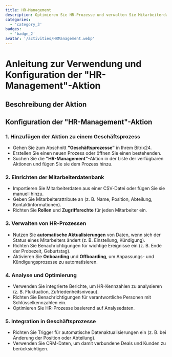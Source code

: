 ```yaml
---
title: HR-Management
description: Optimieren Sie HR-Prozesse und verwalten Sie Mitarbeiterdaten effektiv.
categories: 
  - 'category_3'
badges: 
  - 'badge_2'
avatar: '/activities/HRManagement.webp'
---
```

# Anleitung zur Verwendung und Konfiguration der "HR-Management"-Aktion

## Beschreibung der Aktion

## **Konfiguration der "HR-Management"-Aktion**

### 1. Hinzufügen der Aktion zu einem Geschäftsprozess
- Gehen Sie zum Abschnitt **"Geschäftsprozesse"** in Ihrem Bitrix24.
- Erstellen Sie einen neuen Prozess oder öffnen Sie einen bestehenden.
- Suchen Sie die **"HR-Management"**-Aktion in der Liste der verfügbaren Aktionen und fügen Sie sie dem Prozess hinzu.

### 2. Einrichten der Mitarbeiterdatenbank
- Importieren Sie Mitarbeiterdaten aus einer CSV-Datei oder fügen Sie sie manuell hinzu.
- Geben Sie Mitarbeiterattribute an (z. B. Name, Position, Abteilung, Kontaktinformationen).
- Richten Sie **Rollen** und **Zugriffsrechte** für jeden Mitarbeiter ein.

### 3. Verwalten von HR-Prozessen
- Nutzen Sie **automatische Aktualisierungen** von Daten, wenn sich der Status eines Mitarbeiters ändert (z. B. Einstellung, Kündigung).
- Richten Sie Benachrichtigungen für wichtige Ereignisse ein (z. B. Ende der Probezeit, Geburtstag).
- Aktivieren Sie **Onboarding** und **Offboarding**, um Anpassungs- und Kündigungsprozesse zu automatisieren.

### 4. Analyse und Optimierung
- Verwenden Sie integrierte Berichte, um HR-Kennzahlen zu analysieren (z. B. Fluktuation, Zufriedenheitsniveau).
- Richten Sie Benachrichtigungen für verantwortliche Personen mit Schlüsselkennzahlen ein.
- Optimieren Sie HR-Prozesse basierend auf Analysedaten.

### 5. Integration in Geschäftsprozesse
- Richten Sie Trigger für automatische Datenaktualisierungen ein (z. B. bei Änderung der Position oder Abteilung).
- Verwenden Sie CRM-Daten, um damit verbundene Deals und Kunden zu berücksichtigen.
